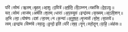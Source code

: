 

  
परि॑।सोमः॑।ऋ॒तम्।बृ॒हत्।आ॒शुः।प॒वित्रे॑।अ॒र्ष॒ति॒।वि॒ऽघ्नन्।रक्षां॑सि।दे॒व॒ऽयुः॥  
यत्।सोमः॑।वाज॑म्।अर्ष॑ति।श॒तम्।धाराः॑।अ॒प॒स्युवः॑।इन्द्र॑स्य।स॒ख्यम्।आ॒ऽवि॒शन्॥  
अ॒भि।त्वा॒।योष॑णः।दश॑।जा॒रम्।न।क॒न्या॑।अ॒नू॒ष॒त॒।मृ॒ज्यसे॑।सो॒म॒।सा॒तये॑॥  
त्वम्।इन्द्रा॑य।विष्ण॑वे।स्वा॒दुः।इ॒न्दो॒ इति॑।परि॑।स्र॒व॒।नॄन्।स्तो॒तॄन्।पा॒हि॒।अंह॑सः॥  
